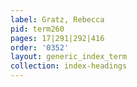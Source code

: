 ```yaml
---
label: Gratz, Rebecca
pid: term260
pages: 17|291|292|416
order: '0352'
layout: generic_index_term
collection: index-headings
---
```

